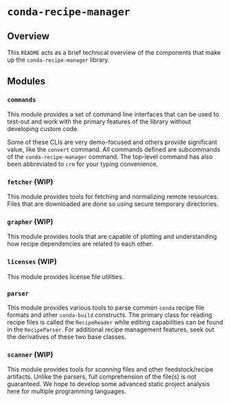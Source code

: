 # `conda-recipe-manager`

## Overview
This `README` acts as a brief technical overview of the components that make up the `conda-recipe-manager` library.

## Modules

### `commands`
This module provides a set of command line interfaces that can be used to test-out and work with the primary features
of the library without developing custom code.

Some of these CLIs are very demo-focused and others provide significant value, like the `convert` command.
All commands defined are subcommands of the `conda-recipe-manager` command. The top-level command has also been
abbreviated to `crm` for your typing convenience.

### `fetcher` (WIP)
This module provides tools for fetching and normalizing remote resources. Files that are downloaded are done so using
secure temporary directories.

### `grapher` (WIP)
This module provides tools that are capable of plotting and understanding how recipe dependencies are related to each
other.

### `licenses` (WIP)
This module provides license file utilities.

### `parser`
This module provides various tools to parse common `conda` recipe file formats and other `conda-build` constructs.
The primary class for reading recipe files is called the `RecipeReader` while editing capabilities can be found in the
`RecipeParser`. For additional recipe management features, seek out the derivatives of these two base classes.


### `scanner` (WIP)
This module provides tools for _scanning_ files and other feedstock/recipe artifacts. Unlike the parsers, full
comprehension of the file(s) is not guaranteed. We hope to develop some advanced static project analysis here for
multiple programming languages.
